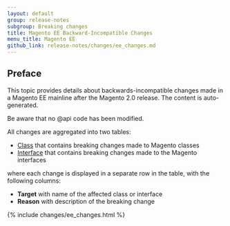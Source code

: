 ```yaml
---
layout: default
group: release-notes
subgroup: Breaking changes
title: Magento EE Backward-Incompatible Changes
menu_title: Magento EE
github_link: release-notes/changes/ee_changes.md
---
```


## Preface

This topic provides details about backwards-incompatible changes made in a Magento EE mainline after the Magento 2.0 release. The content is auto-generated.

Be aware that no @api code has been modified.

All changes are aggregated into two tables:

- [Class][] that contains breaking changes made to Magento classes
- [Interface][] that contains breaking changes made to the Magento interfaces

where each change is displayed in a separate row in the table, with the following columns:

- **Target** with name of the affected class or interface
- **Reason** with description of the breaking change

{% include changes/ee_changes.html %}

<!-- LINK DEFINITIONS -->

[Class]: #class
[Interface]: #interface